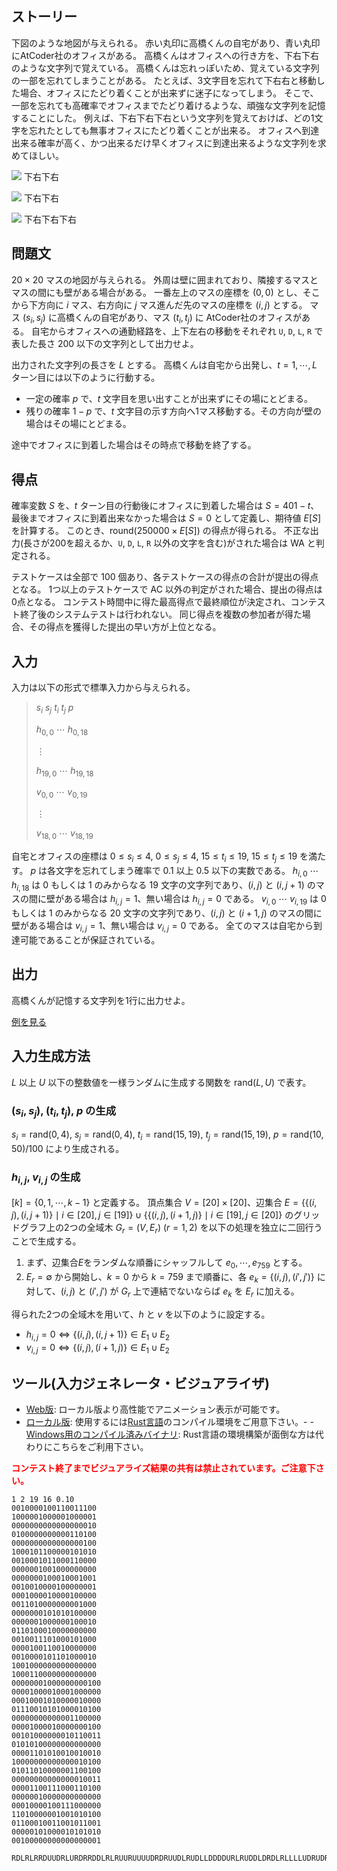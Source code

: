 ## ストーリー

下図のような地図が与えられる。
赤い丸印に高橋くんの自宅があり、青い丸印にAtCoder社のオフィスがある。
高橋くんはオフィスへの行き方を、下右下右のような文字列で覚えている。
高橋くんは忘れっぽいため、覚えている文字列の一部を忘れてしまうことがある。
たとえば、3文字目を忘れて下右右と移動した場合、オフィスにたどり着くことが出来ずに迷子になってしまう。
そこで、一部を忘れても高確率でオフィスまでたどり着けるような、頑強な文字列を記憶することにした。
例えば、下右下右下右という文字列を覚えておけば、どの1文字を忘れたとしても無事オフィスにたどり着くことが出来る。
オフィスへ到達出来る確率が高く、かつ出来るだけ早くオフィスに到達出来るような文字列を求めてほしい。

![](https://img.atcoder.jp/ahc009/f29506fb2_1.svg)
下右下右

![](https://img.atcoder.jp/ahc009/f29506fb2_2.svg)
下右下右

![](https://img.atcoder.jp/ahc009/f29506fb2_3.svg)
下右下右下右

## 問題文

$20\times 20$ マスの地図が与えられる。
外周は壁に囲まれており、隣接するマスとマスの間にも壁がある場合がある。
一番左上のマスの座標を $(0, 0)$ とし、そこから下方向に $i$ マス、右方向に $j$ マス進んだ先のマスの座標を $(i,j)$ とする。
マス $(s_i, s_j)$ に高橋くんの自宅があり、マス $(t_i, t_j)$ に AtCoder社のオフィスがある。
自宅からオフィスへの通勤経路を、上下左右の移動をそれぞれ `U`, `D`, `L`, `R` で表した長さ $200$ 以下の文字列として出力せよ。

出力された文字列の長さを $L$ とする。
高橋くんは自宅から出発し、$t=1,\cdots,L$ ターン目には以下のように行動する。

- 一定の確率 $p$ で、$t$ 文字目を思い出すことが出来ずにその場にとどまる。
- 残りの確率 $1-p$ で、$t$ 文字目の示す方向へ1マス移動する。その方向が壁の場合はその場にとどまる。

途中でオフィスに到着した場合はその時点で移動を終了する。

## 得点

確率変数 $S$ を、$t$ ターン目の行動後にオフィスに到着した場合は $S=401-t$、最後までオフィスに到着出来なかった場合は $S=0$ として定義し、期待値 $E[S]$ を計算する。
このとき、$\mathrm{round}(250000\times E[S])$ の得点が得られる。
不正な出力(長さが200を超えるか、`U`, `D`, `L`, `R` 以外の文字を含む)がされた場合は WA と判定される。

テストケースは全部で 100 個あり、各テストケースの得点の合計が提出の得点となる。
1つ以上のテストケースで AC 以外の判定がされた場合、提出の得点は0点となる。
コンテスト時間中に得た最高得点で最終順位が決定され、コンテスト終了後のシステムテストは行われない。
同じ得点を複数の参加者が得た場合、その得点を獲得した提出の早い方が上位となる。

## 入力

入力は以下の形式で標準入力から与えられる。

> $s_i$ $s_j$ $t_i$ $t_j$ $p$
> 
> $h_{0,0}$ $\cdots$ $h_{0,18}$
> 
> $\vdots$
> 
> $h_{19,0}$ $\cdots$ $h_{19,18}$
> 
> $v_{0,0}$ $\cdots$ $v_{0,19}$
> 
> $\vdots$
> 
> $v_{18,0}$ $\cdots$ $v_{18,19}$

自宅とオフィスの座標は $0\leq s_i\leq 4$, $0\leq s_j\leq 4$, $15\leq t_i\leq 19$, $15\leq t_j\leq 19$ を満たす。
$p$ は各文字を忘れてしまう確率で $0.1$ 以上 $0.5$ 以下の実数である。
$h_{i,0}$ $\cdots$ $h_{i,18}$ は $0$ もしくは $1$ のみからなる $19$ 文字の文字列であり、$(i,j)$ と $(i,j+1)$ のマスの間に壁がある場合は $h_{i,j}=1$、無い場合は $h_{i,j}=0$ である。
$v_{i,0}$ $\cdots$ $v_{i,19}$ は $0$ もしくは $1$ のみからなる $20$ 文字の文字列であり、$(i,j)$ と $(i+1,j)$ のマスの間に壁がある場合は $v_{i,j}=1$、無い場合は $v_{i,j}=0$ である。
全てのマスは自宅から到達可能であることが保証されている。

## 出力

高橋くんが記憶する文字列を1行に出力せよ。

[例を見る](https://img.atcoder.jp/ahc009/cf3f791aac0f80374c60.html?lang=ja&amp;show=example)

## 入力生成方法

$L$ 以上 $U$ 以下の整数値を一様ランダムに生成する関数を $\mathrm{rand}(L,U)$ で表す。

### $(s_i, s_j)$, $(t_i, t_j)$, $p$ の生成

$s_i=\mathrm{rand}(0, 4)$, $s_j=\mathrm{rand}(0, 4)$, $t_i=\mathrm{rand}(15, 19)$, $t_j=\mathrm{rand}(15, 19)$, $p=\mathrm{rand}(10, 50) / 100$ により生成される。

### $h_{i,j}$, $v_{i,j}$ の生成

$[k]=\{0,1,\cdots,k-1\}$ と定義する。
頂点集合 $V=[20]\times[20]$、辺集合 $E=\{\{(i,j),(i,j+1)\}\mid i\in[20],j\in[19]\}\cup\{\{(i,j),(i+1,j)\}\mid i\in[19],j\in[20]\}$ のグリッドグラフ上の2つの全域木 $G_r=(V,E_r)$ $(r=1,2)$ を以下の処理を独立に二回行うことで生成する。

1. まず、辺集合$E$をランダムな順番にシャッフルして $e_0,\cdots,e_{759}$ とする。
2. $E_r=\emptyset$ から開始し、$k=0$ から $k=759$ まで順番に、各 $e_k=\{(i,j),(i',j')\}$ に対して、$(i,j)$ と $(i',j')$ が $G_r$ 上で連結でないならば $e_k$ を $E_r$ に加える。

得られた2つの全域木を用いて、$h$ と $v$ を以下のように設定する。

- $h_{i,j}=0 \iff \{(i,j),(i,j+1)\}\in E_1\cup E_2$
- $v_{i,j}=0 \iff \{(i,j),(i+1,j)\}\in E_1\cup E_2$

## ツール(入力ジェネレータ・ビジュアライザ)

- [Web版](https://img.atcoder.jp/ahc009/cf3f791aac0f80374c60.html): ローカル版より高性能でアニメーション表示が可能です。
- [ローカル版](https://img.atcoder.jp/ahc009/cf3f791aac0f80374c60.zip): 使用するには[Rust言語](https://www.rust-lang.org/ja)のコンパイル環境をご用意下さい。-   - [Windows用のコンパイル済みバイナリ](https://img.atcoder.jp/ahc009/cf3f791aac0f80374c60_windows.zip): Rust言語の環境構築が面倒な方は代わりにこちらをご利用下さい。

<font color="red">**コンテスト終了までビジュアライズ結果の共有は禁止されています。ご注意下さい。**</font>

```input1
1 2 19 16 0.10
0010000100110011100
1000001000001000001
0000000000000000010
0100000000000110100
0000000000000000100
1000101100000101010
0010001011000110000
0000001001000000000
0000000100010001001
0010010000100000001
0001000010000100000
0011010000000001000
0000000101010100000
0000001000000100010
0110100010000000000
0010011101000101000
0000100110010000000
0010000101101000010
1001000000000000000
1000110000000000000
00000001000000000100
00001000010001000000
00010001010000010000
01110010101000010100
00000000000001100000
00001000010000000100
00101000000010110011
01010100000000000000
00001101010010010010
10000000000000010100
01011010000001100100
00000000000000010011
00001100111000110100
00000010000000000000
00010000100111000000
11010000001001010100
01100010011001011001
00000101000010101010
00100000000000000001
```

```output1
RDLRLRRDUUDRLURDRRDDLRLRUURUUUUDRDRUUDLRUDLLDDDDURLRUDDLDRDLRLLLLUDRUDRRULRULRDLRLDLLUUULDLUURRLRDRRRRDULDRLRRRRDDDDDRULDDURDDDRDLRRLDLDLDLRLLLUDDRDDDUURUDDLLLUULLLLDLUDRLLDLLULRLDLDDRLDRDLURURULRDDDR
```